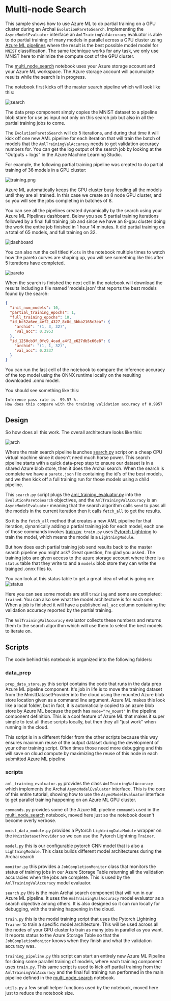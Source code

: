 # Multi-node Search

This sample shows how to use Azure ML to do partial training on a GPU cluster during an Archai
`EvolutionParetoSearch`.  Implementing the `AsyncModelEvaluator` interface an
`AmlTrainingValAccuracy` evaluator is able to do partial training of many models in parallel across
a GPU cluster using [Azure ML
pipelines](https://learn.microsoft.com/en-us/azure/machine-learning/tutorial-pipeline-python-sdk)
where the result is the best possible model model for `MNIST` classification.  The same technique
works for any task, we only use MNIST here to minimize the compute cost of the GPU cluster.

The [multi_node_search](multi_node_search.ipynb) notebook uses your Azure storage account and your
Azure ML workspace.  The Azure storage account will accumulate results while the search is in
progress.

The notebook first kicks off the master search pipeline which will look like this:

![search](images/search_pipeline.png)

The data prep component simply copies the MNIST dataset to a pipeline blob store for use as input
not only on this search job but also in all the partial training jobs to come.

The `EvolutionParetoSearch` will do 5 iterations, and during that time it will kick off one new AML
pipeline for each iteration that will train the batch of models that the `AmlTrainingValAccuracy`
needs to get validation accuracy numbers for.  You can get the log output of the search job by
looking at the "Outputs + logs" in the Azure Machine Learning Studio.

For example, the following partial training pipeline was created to do partial training of 36 models in a GPU cluster:

![training.png](images/training.png)

Azure ML automatically keeps the GPU cluster busy feeding all the models until they are all trained.
In this case we create an 8 node GPU cluster, and so you will see the jobs completing in batches of 8.

You can see all the pipelines created dynamically by the search using your Azure ML Pipelines
dashboard. Below you see 5 partial training iterations followed by a final full training job and
since we have an 8-gpu cluster doing the work the entire job finished in 1 hour 14 minutes. It did
partial training on a total of 65 models, and full training on 32.

![dashboard](images/dashboard.png)

You can also run the cell titled `Plots` in the notebook multiple times to watch how the pareto curves are
shaping up, you will see something like this after 5 iterations have completed.

![pareto](images/epochs1.png)

When the search is finished the next cell in the notebook will download the results including a file named 'models.json' that reports the best models found by the search:


```json
{
  "init_num_models": 10,
  "partial_training_epochs": 1,
  "full_training_epochs": 10,
  "id_bc52a6ee_4ef2_4327_8c8c_3bba2165c3ea": {
    "archid": "(1, 3, 32)",
    "val_acc": 0.3953
  },
  "id_1250cb3f_0fc9_4cad_a4f2_e627db5c66e8": {
    "archid": "(1, 1, 32)",
    "val_acc": 0.2237
  }
}
```

You can run the last cell of the notebook to compare the inference accuracy of the top
model using the ONNX runtime locally on the resulting downloaded .onnx model.

You should see something like this:

```
Inference pass rate is  99.57 %.
How does this compare with the training validation accuracy of 0.9957
```

## Design

So how does all this work.  The overall architecture looks like this:

![arch](images/workflow.png)

Where the main search pipeline launches [search.py](scripts/search.py) script on a cheap CPU virtual
machine since it doesn't need much horse power.  This search pipeline starts with a quick data-prep
step to ensure our dataset is in a shared Azure blob store, then it does the Archai search.  When
the search is complete we have a `pareto.json` file containing the id's of the best models, and we
then kick off a full training run for those models using a child pipeline.

This `search.py` script plugs the [aml_training_evaluator.py](scripts/aml_training_evaluator.py)
into the `EvolutionParetoSearch` objectives, and the `AmlTrainingValAccuracy` is an
`AsyncModelEvaluator` meaning that the search algorithm calls `send` to pass all the models in the
current iteration then it calls `fetch_all` to get the results.

So it is the `fetch_all` method that creates a new AML pipeline for that iteration,
dynamically adding a partial training job for each model, each one of those commands
invokes [train.py](scripts/train.py).  `train.py` uses [Pytorch Lightning](https://lightning.ai/docs/pytorch/stable/) to train the model, which means the model is a `LightningModule`.

But how does each partial training job send results back to the master search pipeline
you might ask? Great question, I'm glad you asked. The training jobs are given access
to the azure storage account where there is a `status` table that they write to and
a `models` blob store they can write the trainged .onnx files to.

You can look at this status table to get a great idea of what is going on:
![status](images/status.png)

Here you can see some models are still `training` and some are completed: `trained`.
You can also see what the model architecture is for each one. When a job is finished
it will have a published `val_acc` column containing the validation accuracy reported
by the partial training.

The `AmlTrainingValAccuracy` evaluator collects these numbers and returns them to the
search algorithm which will use them to select the best models to iterate on.

## Scripts

The code behind this notebook is organized into the following folders:

### data_prep

`prep_data_store.py` this script contains the code that runs in the data prep Azure ML pipeline component.
It's job in life is to move the training dataset from the MnistDatasetProvider into the cloud using
the mounted Azure blob store location given as a command line argument.  Azure ML makes this look
like a local folder, but in fact, it is automatically copied to an azure blob store by Azure ML because
the path has `mode="rw_mount"` in the pipeline component definition.  This is a cool feature of Azure ML
that makes it super simple to test all these scripts locally, but then they all "just work" when
running in the cloud.

This script is in a different folder from the other scripts because this way ensures maximum reuse
of the output dataset during the development of your other training script. Often times those need
more debugging and this will save on cloud compute by maximizing the reuse of this node in each
submitted Azure ML pipeline

### scripts

`aml_training_evaluator.py` provides the class `AmlTrainingValAccuracy` which implements the Archai
`AsyncModelEvaluator` interface.  This is the core of this entire tutorial, showing how to use the
`AsyncModelEvaluator` interface to get parallel training happening on an Azure ML GPU cluster.

`commands.py` provides some of the Azure ML pipeline `command`s used in the
[multi_node_search](multi_node_search.ipynb) notebook, moved here just so the notebook doesn't
become overly verbose.

`mnist_data_module.py` provides a Pytorch `LightningDataModule` wrapper on the `MnistDatasetProvider`
so we can use the Pytorch Lightning `Trainer`.

`model.py` this is our configurable pytorch CNN model that is also a `LightningModule`. This class builds
different model architectures during the Archai search

`monitor.py` this provides a `JobCompletionMonitor` class that monitors the status of training jobs in
our Azure Storage Table returning all the validation accuracies when the jobs are complete.
This is used by the `AmlTrainingValAccuracy` model evaluator.

`search.py` this is the main Archai search component that will run in our Azure ML pipeline.  It
uses the `AmlTrainingValAccuracy` model evaluator as a search objective among others.  It is also
designed so it can run locally for debugging, with the training happening in the cloud.

`train.py` this is the model training script that uses the Pytorch Lightning `Trainer` to train a
specific model architecture.  This will be used across all the nodes of your GPU cluster to train as
many jobs in parallel as you want.  It reports status to the Azure Storage Table so that the
`JobCompletionMonitor` knows when they finish and what the validation accuracy was.

`training_pipeline.py` this script can start an entirely new Azure ML Pipeline for doing some
parallel training of models, where each training component uses `train.py`.  This same script is
used to kick off partial training from the `AmlTrainingValAccuracy` and the final full training run
performed in the main pipeline defined in the [multi_node_search](multi_node_search.ipynb) notebook.

`utils.py` a few small helper functions used by the notebook, moved here just to reduce the notebook
size.
